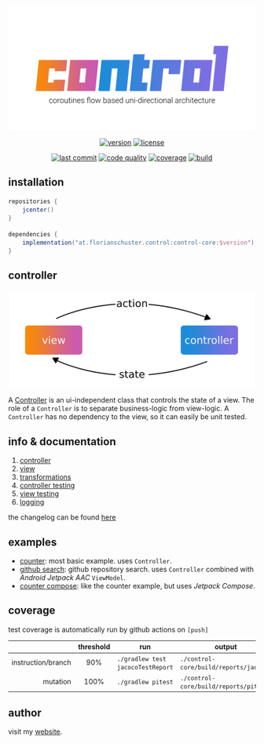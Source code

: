 <p align="center"><img alt="flow" width="600" src=".media/control.png"></p>

<p align=center>
    <a href="https://bintray.com/flosch/control/control-core"><img alt="version" src="https://img.shields.io/bintray/v/flosch/control/control-core?label=core-version&logoColor=f88909" /></a> 
    <a href="LICENSE"><img alt="license" src="https://img.shields.io/badge/license-Apache%202.0-blue.svg?color=7b6fe2" /></a>
</p>

<p align=center>
    <a href="https://github.com/floschu/control/"><img alt="last commit" src="https://img.shields.io/github/last-commit/floschu/control?logoColor=ffffff" /></a>
    <a href="https://www.codacy.com/manual/floschu/control?utm_source=github.com&amp;utm_medium=referral&amp;utm_content=floschu/control&amp;utm_campaign=Badge_Grade"><img alt="code quality" src="https://api.codacy.com/project/badge/Grade/39072347acb94bf79651d7f16bfa63ca" /></a>
    <a href="https://codecov.io/gh/floschu/control"><img alt="coverage" src="https://codecov.io/gh/floschu/control/branch/develop/graph/badge.svg" /></a>
    <a href="https://github.com/floschu/control/actions"><img alt="build" src="https://github.com/floschu/control/workflows/build/badge.svg" /></a>
</p>

## installation

``` groovy
repositories {
    jcenter()
}

dependencies {
    implementation("at.florianschuster.control:control-core:$version")
}
```

## controller

<p align="center"><img alt="flow" width="500" src=".media/udf.png"></p>

A [Controller](control-core/src/main/kotlin/at/florianschuster/control/Controller.kt) is an ui-independent class that controls the state of a view. The role of a `Controller` is to separate business-logic from view-logic. A `Controller` has no dependency to the view, so it can easily be unit tested.

## info & documentation

1. [controller](https://github.com/floschu/control/wiki/controller)
2. [view](https://github.com/floschu/control/wiki/view)
3. [transformations](https://github.com/floschu/control/wiki/transformations)
4. [controller testing](https://github.com/floschu/control/wiki/controller-testing)
5. [view testing](https://github.com/floschu/control/wiki/view-testing)
6. [logging](https://github.com/floschu/control/wiki/logging)

the changelog can be found [here](https://github.com/floschu/control/blob/develop/CHANGELOG.md)

## examples

*   [counter](examples/example-counter): most basic example. uses `Controller`.
*   [github search](examples/example-github): github repository search. uses `Controller` combined with _Android Jetpack AAC_ `ViewModel`.
*   [counter compose](https://github.com/floschu/control/pull/9): like the counter example, but uses _Jetpack Compose_.

## coverage

test coverage is automatically run by github actions on `[push]`

|  | threshold | run | output |
|---:|:---:|---|---|
| instruction/branch | 90% | `./gradlew test jacocoTestReport` | `./control-core/build/reports/jacoco/` |
| mutation | 100% | `./gradlew pitest` | `./control-core/build/reports/pitest/` |



## author

visit my [website](https://florianschuster.at/).
